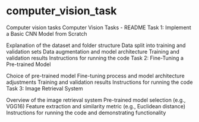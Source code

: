 # computer_vision_task
Computer vision tasks
Computer Vision Tasks - README
Task 1: Implement a Basic CNN Model from Scratch

Explanation of the dataset and folder structure
Data split into training and validation sets
Data augmentation and model architecture
Training and validation results
Instructions for running the code
Task 2: Fine-Tuning a Pre-trained Model

Choice of pre-trained model
Fine-tuning process and model architecture adjustments
Training and validation results
Instructions for running the code
Task 3: Image Retrieval System

Overview of the image retrieval system
Pre-trained model selection (e.g., VGG16)
Feature extraction and similarity metric (e.g., Euclidean distance)
Instructions for running the code and demonstrating functionality

